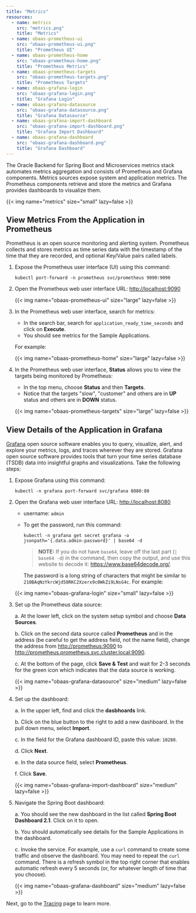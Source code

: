```yaml
---
title: "Metrics"
resources:
  - name: metrics
    src: "metrics.png"
    title: "Metrics"
  - name: obaas-prometheus-ui
    src: "obaas-prometheus-ui.png"
    title: "Prometheus UI"
  - name: obaas-prometheus-home
    src: "obaas-prometheus-home.png"
    title: "Prometheus Metrics"
  - name: obaas-prometheus-targets
    src: "obaas-prometheus-targets.png"
    title: "Prometheus Targets"
  - name: obaas-grafana-login
    src: "obaas-grafana-login.png"
    title: "Grafana Login"
  - name: obaas-grafana-datasource
    src: "obaas-grafana-datasource.png"
    title: "Grafana Datasource"
  - name: obaas-grafana-import-dashboard
    src: "obaas-grafana-import-dashboard.png"
    title: "Grafana Import Dashboard"
  - name: obaas-grafana-dashboard
    src: "obaas-grafana-dashboard.png"
    title: "Grafana Dashboard"
---
```


The Oracle Backend for Spring Boot and Microservices metrics stack automates metrics aggregation and consists of Prometheus and Grafana components.
Metrics sources expose system and application metrics. The Prometheus components retrieve and store the metrics and Grafana provides
dashboards to visualize them.

<!-- spellchecker-disable -->
{{< img name="metrics" size="small" lazy=false >}}
<!-- spellchecker-enable -->

## View Metrics From the Application in Prometheus

Prometheus is an open source monitoring and alerting system. Prometheus collects and stores metrics as time series data with the timestamp of
the time that they are recorded, and optional Key/Value pairs called labels.

1. Expose the Prometheus user interface (UI) using this command:

    ```shell
    kubectl port-forward -n prometheus svc/prometheus 9090:9090
    ```

2. Open the Prometheus web user interface URL: <http://localhost:9090>

    <!-- spellchecker-disable -->
    {{< img name="obaas-prometheus-ui" size="large" lazy=false >}}
    <!-- spellchecker-enable -->

3. In the Prometheus web user interface, search for metrics:

   * In the search bar, search for `application_ready_time_seconds` and click on **Execute**.
   * You should see metrics for the Sample Applications.
   
   For example:

    <!-- spellchecker-disable -->
    {{< img name="obaas-prometheus-home" size="large" lazy=false >}}
    <!-- spellchecker-enable -->

4. In the Prometheus web user interface, **Status** allows you to view the targets being monitored by Prometheus:

    * In the top menu, choose **Status** and then **Targets**.
    * Notice that the targets "slow", "customer" and others are in **UP** status and others are in **DOWN** status.

    <!-- spellchecker-disable -->
    {{< img name="obaas-prometheus-targets" size="large" lazy=false >}}
    <!-- spellchecker-enable -->

## View Details of the Application in Grafana

[Grafana](https://grafana.com/docs/grafana/latest/introduction/) open source software enables you to query, visualize, alert, and explore your
metrics, logs, and traces wherever they are stored. Grafana open source software provides tools that turn your time series database (TSDB) data
into insightful graphs and visualizations. Take the following steps:

1. Expose Grafana using this command:

    ```shell
    kubectl -n grafana port-forward svc/grafana 8080:80
    ```

2. Open the Grafana web user interface URL: <http://localhost:8080>

    * username: `admin`
    * To get the password, run this command:

      ```shell
      kubectl -n grafana get secret grafana -o jsonpath='{.data.admin-password}' | base64 -d
      ```

      > **NOTE:** If you do not have `base64`, leave off the last part (`| base64 -d`) in the command, then copy the output, and use this
	  website to decode it: <https://www.base64decode.org/>.
		
	  The password is a long string of characters that might be similar to `210BAqNzYkrcWjd58RKC2Xzerx9c0WkZi9LNsG4c`. For example:

    <!-- spellchecker-disable -->
    {{< img name="obaas-grafana-login" size="small" lazy=false >}}
    <!-- spellchecker-enable -->

3. Set up the Prometheus data source:

    a. At the lower left, click on the system setup symbol and choose **Data Sources**.

    b. Click on the second data source called **Prometheus** and in the address (be careful to get the address field, not the name field), change
      the address from <http://prometheus:9090> to <http://prometheus.prometheus.svc.cluster.local:9090>.
      
    c. At the bottom of the page, click **Save & Test** and wait for 2-3 seconds for the green icon which indicates that the data source is working.

    <!-- spellchecker-disable -->
    {{< img name="obaas-grafana-datasource" size="medium" lazy=false >}}
    <!-- spellchecker-enable -->

4. Set up the dashboard:

    a. In the upper left, find and click the **dasbhoards** link.

    b. Click on the blue button to the right to add a new dashboard. In the pull down menu, select **Import**.

    c. In the field for the Grafana dashboard ID, paste this value: `10280`.

    d. Click **Next**.

    e. In the data source field, select **Prometheus**.

    f. Click **Save**.

    <!-- spellchecker-disable -->
    {{< img name="obaas-grafana-import-dashboard" size="medium" lazy=false >}}
    <!-- spellchecker-enable -->

5. Navigate the Spring Boot dashboard:

    a. You should see the new dashboard in the list called **Spring Boot Dashboard 2.1**. Click on it to open.

    b. You should automatically see details for the Sample Applications in the dashboard.
    
    c. Invoke the service. For example, use a `curl` command to create some traffic and observe the dashboard. You may need to repeat
	   the `curl` command. There is a refresh symbol in the top right corner that enables automatic refresh every 5 seconds (or, for
	   whatever length of time that you choose).

    <!-- spellchecker-disable -->
    {{< img name="obaas-grafana-dashboard" size="medium" lazy=false >}}
    <!-- spellchecker-enable -->
	
Next, go to the [Tracing](../observability/tracing/) page to learn more.
